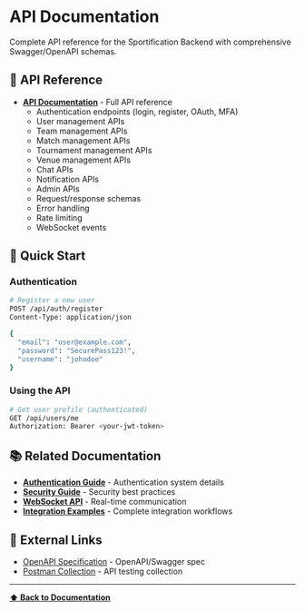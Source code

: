 # API Documentation

Complete API reference for the Sportification Backend with comprehensive Swagger/OpenAPI schemas.

## 📡 API Reference

- **[API Documentation](API_DOCUMENTATION.md)** - Full API reference
  - Authentication endpoints (login, register, OAuth, MFA)
  - User management APIs
  - Team management APIs
  - Match management APIs
  - Tournament management APIs
  - Venue management APIs
  - Chat APIs
  - Notification APIs
  - Admin APIs
  - Request/response schemas
  - Error handling
  - Rate limiting
  - WebSocket events

## 🚀 Quick Start

### Authentication

```bash
# Register a new user
POST /api/auth/register
Content-Type: application/json

{
  "email": "user@example.com",
  "password": "SecurePass123!",
  "username": "johndoe"
}
```

### Using the API

```bash
# Get user profile (authenticated)
GET /api/users/me
Authorization: Bearer <your-jwt-token>
```

## 📚 Related Documentation

- **[Authentication Guide](../features/auth.md)** - Authentication system details
- **[Security Guide](../features/security.md)** - Security best practices
- **[WebSocket API](../features/websockets.md)** - Real-time communication
- **[Integration Examples](../examples/)** - Complete integration workflows

## 🔗 External Links

- [OpenAPI Specification](../../openapi.yaml) - OpenAPI/Swagger spec
- [Postman Collection](#) - API testing collection

---

**[⬆ Back to Documentation](../README.md)**
